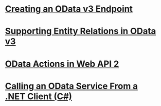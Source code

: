 # [Creating an OData v3 Endpoint](creating-an-odata-endpoint.md)
# [Supporting Entity Relations in OData v3](working-with-entity-relations.md)
# [OData Actions in Web API 2](odata-actions.md)
# [Calling an OData Service From a .NET Client (C#)](calling-an-odata-service-from-a-net-client.md)
